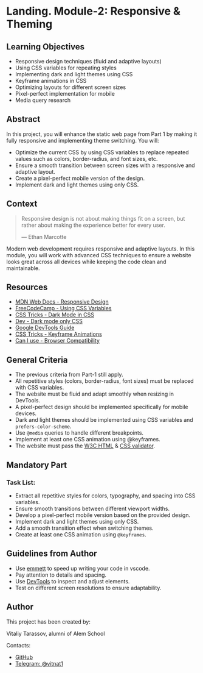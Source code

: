 <!--
    Tip: project name here
-->

# Landing. Module-2: Responsive & Theming

## Learning Objectives

<!--
    Tip: here you must be a list of learning objectives
    that cover your project
-->

- Responsive design techniques (fluid and adaptive layouts)
- Using CSS variables for repeating styles
- Implementing dark and light themes using CSS
- Keyframe animations in CSS
- Optimizing layouts for different screen sizes
- Pixel-perfect implementation for mobile
- Media query research

## Abstract

<!--
    Tip: Write a short description of what student
    will do during this project.
-->

In this project, you will enhance the static web page from Part 1 by making it fully responsive and implementing theme switching. You will:

- Optimize the current CSS by using CSS variables to replace repeated values such as colors, border-radius, and font sizes, etc.
- Ensure a smooth transition between screen sizes with a responsive and adaptive layout.
- Create a pixel-perfect mobile version of the design.
- Implement dark and light themes using only CSS.

## Context

<!-- Tip: citation is optional -->

> Responsive design is not about making things fit on a screen, but rather about making the experience better for every user.
>
> —  Ethan Marcotte

<!--
    Tip: project context here
    Project context is like an onboarding that should explain briefly
    project problem.

    Think of it like ADR's context section which describes problem.
-->

Modern web development requires responsive and adaptive layouts. In this module, you will work with advanced CSS techniques to ensure a website looks great across all devices while keeping the code clean and maintainable.

## Resources

<!-- Tip: useful resources here -->

- [MDN Web Docs - Responsive Design](https://developer.mozilla.org/en-US/docs/Learn_web_development/Core/CSS_layout/Responsive_Design)
- [FreeCodeCamp - Using CSS Variables](https://www.freecodecamp.org/news/everything-you-need-to-know-about-css-variables-c74d922ea855)
- [CSS Tricks - Dark Mode in CSS](https://css-tricks.com/a-complete-guide-to-dark-mode-on-the-web/)
- [Dev - Dark mode only CSS](https://dev.to/laurilllll/how-to-create-dark-mode-using-only-css-2cb4)
- [Google DevTools Guide](https://developer.chrome.com/docs/devtools?hl=en)
- [CSS Tricks - Keyframe Animations](https://css-tricks.com/snippets/css/keyframe-animation-syntax/)
- [Can I use - Browser Compatibility](https://caniuse.com/)

## General Criteria

<!--
    Tip: general criteria here
    You MUST change this points to align with your project.
-->

- The previous criteria from Part-1 still apply.
- All repetitive styles (colors, border-radius, font sizes) must be replaced with CSS variables.
- The website must be fluid and adapt smoothly when resizing in DevTools.
- A pixel-perfect design should be implemented specifically for mobile devices.
- Dark and light themes should be implemented using CSS variables and `prefers-color-scheme`.
- Use `@media` queries to handle different breakpoints.
- Implement at least one CSS animation using @keyframes.
- The website must pass the [W3C HTML](https://validator.w3.org/) & [CSS validator](http://jigsaw.w3.org/css-validator/).

## Mandatory Part

<!--
    Tip: write here what student should do

    Provide project description
    Provide examples
    Provide requirements
-->
### Task List:
- Extract all repetitive styles for colors, typography, and spacing into CSS variables.
- Ensure smooth transitions between different viewport widths.
- Develop a pixel-perfect mobile version based on the provided design.
- Implement dark and light themes using only CSS.
- Add a smooth transition effect when switching themes.
- Create at least one CSS animation using `@keyframes`.

## Guidelines from Author

<!--
    Tip: this section is optional.
    In case if you want to give some guidelines, write it here.
    If no guidelines provided whole section can be removed.
-->

- Use [emmett](https://medium.com/front-end-weekly/faster-html-css-coding-with-emmet-80a66db7ba66) to speed up writing your code in vscode.
- Pay attention to details and spacing.
- Use [DevTools](https://developer.chrome.com/docs/devtools?hl=ru) to inspect and adjust elements.
- Test on different screen resolutions to ensure adaptability.

## Author

This project has been created by:

<!-- Tip: type here author's name, position and company -->
<!-- John Doe, DevOps at Google -->


Vitaliy Tarassov, alumni of Alem School

Contacts:

<!--
    Tip: list of contacts to reach the author.
    It can be email, linkedin, telegram, instagram, etc.
-->

- [GitHub](https://github.com/vtarasso/)
- [Telegram: @vitnat1](https://t.me/vitnat1)
